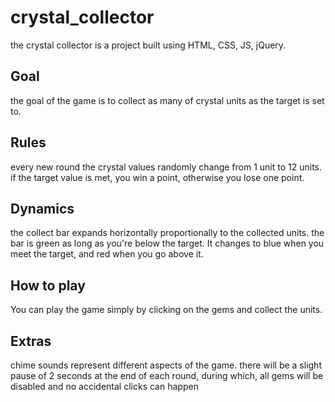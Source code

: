 # crystal_collector
the crystal collector is a project built using HTML, CSS, JS, jQuery.

## Goal
the goal of the game is to collect as many of crystal units as the target is set to.

## Rules
every new round the crystal values randomly change from 1 unit to 12 units.
if the target value is met, you win a point, otherwise you lose one point.

## Dynamics 
the collect bar expands horizontally proportionally to the collected units.
the bar is green as long as you're below the target. It changes to blue when you meet the target, and red when you go above it.

## How to play
You can play the game simply by clicking on the gems and collect the units.

## Extras
chime sounds represent different aspects of the game.
there will be a slight pause of 2 seconds at the end of each round, during which, all gems will be disabled and no accidental clicks can happen
